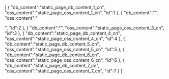 [
	{
		"db_content":"static_page_db_content_1_cn",
		"oss_content":"static_page_oss_content_1_cn",
		"id":1
	},
	{
		"db_content":"<style> </style>",
		"oss_content":"<div></div>",
		"id":2
	},
	{
		"db_content":"<style> .jdc-fridend-link .jdc-common-banner{background:url(/static/img/mkt/banner_pc.png) 50% no-repeat}.jdc-fridend-link .jdc-logo-container{padding:60px 0}.jdc-fridend-link .jdc-logo-ul{display:-webkit-box;display:-webkit-flex;display:-ms-flexbox;display:flex;-webkit-flex-wrap:wrap;-ms-flex-wrap:wrap;flex-wrap:wrap;border-top:1px solid #e7e9ed;border-left:1px solid #e7e9ed}.jdc-fridend-link .jdc-logo-li{width:20%;box-sizing:border-box;display:inline-block;border-right:1px solid #e7e9ed;border-bottom:1px solid #e7e9ed;vertical-align:middle}.jdc-fridend-link .jdc-logo-li :hover{box-shadow:0 4px 15px 0 rgba(0,0,0,.1)}.jdc-fridend-link .jdc-logo-li img{width:100%;height:100%;-webkit-transition:all .4s;transition:all .4s}.jdc-fridend-link .jdc-logo-li img:hover{-webkit-transform:scale(1.05);-ms-transform:scale(1.05);transform:scale(1.05)}.jdc-fridend-link .jdc-text-ul{padding:0 0 30px;border-bottom:1px solid #e7e9ed}.jdc-fridend-link .jdc-text-link{font-size:16px;color:#666;line-height:44px;margin-right:10px}.jdc-fridend-link .jdc-text-link:hover{color:#448aff}.jdc-fridend-link .jdc-fridend-mail{margin:30px auto 60px}.jdc-fridend-link .jdc-fridend-mail p{font-size:16px;color:#999;line-height:44px}@media (max-width:768px){.jdc-rwd{min-width:280px}.jdc-fridend-link .jdc-common-banner{background:url(/static/img/mkt/banner_mobel.png) 50% no-repeat}.jdc-fridend-link .jdc-logo-container{padding:30px 20px}.jdc-fridend-link .jdc-text-ul{padding:0 20px 20px;text-align:left}.jdc-fridend-link .jdc-logo-li{width:50%}.jdc-fridend-link .jdc-text-link{font-size:12px;line-height:27px}.jdc-fridend-link .jdc-fridend-mail{margin:20px}.jdc-fridend-link .jdc-fridend-mail p{font-size:12px;color:#999;line-height:22px}}</style>",
		"oss_content":"static_page_oss_content_3_cn",
		"id":3
	},
	{
		"db_content":"static_page_db_content_4_cn",
		"oss_content":"static_page_oss_content_4_cn",
		"id":4
	},
	{
		"db_content":"static_page_db_content_5_cn",
		"oss_content":"static_page_oss_content_5_cn",
		"id":5
	},
	{
		"db_content":"static_page_db_content_6_cn",
		"oss_content":"static_page_oss_content_6_cn",
		"id":6
	},
	{
		"db_content":"static_page_db_content_7_cn",
		"oss_content":"static_page_oss_content_7_cn",
		"id":7
	}
]
